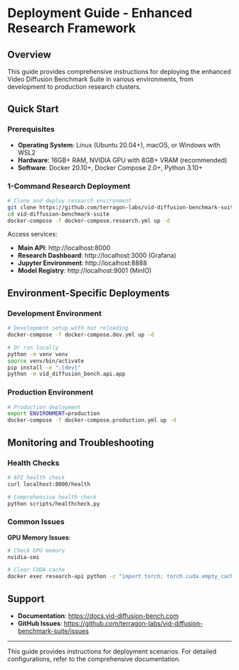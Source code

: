 # Deployment Guide - Enhanced Research Framework

## Overview

This guide provides comprehensive instructions for deploying the enhanced Video Diffusion Benchmark Suite in various environments, from development to production research clusters.

## Quick Start

### Prerequisites

- **Operating System**: Linux (Ubuntu 20.04+), macOS, or Windows with WSL2
- **Hardware**: 16GB+ RAM, NVIDIA GPU with 8GB+ VRAM (recommended)
- **Software**: Docker 20.10+, Docker Compose 2.0+, Python 3.10+

### 1-Command Research Deployment

```bash
# Clone and deploy research environment
git clone https://github.com/terragon-labs/vid-diffusion-benchmark-suite.git
cd vid-diffusion-benchmark-suite
docker-compose -f docker-compose.research.yml up -d
```

Access services:
- **Main API**: http://localhost:8000
- **Research Dashboard**: http://localhost:3000 (Grafana)
- **Jupyter Environment**: http://localhost:8888
- **Model Registry**: http://localhost:9001 (MinIO)

## Environment-Specific Deployments

### Development Environment

```bash
# Development setup with hot reloading
docker-compose -f docker-compose.dev.yml up -d

# Or run locally
python -m venv venv
source venv/bin/activate
pip install -e ".[dev]"
python -m vid_diffusion_bench.api.app
```

### Production Environment

```bash
# Production deployment
export ENVIRONMENT=production
docker-compose -f docker-compose.production.yml up -d
```

## Monitoring and Troubleshooting

### Health Checks

```bash
# API health check
curl localhost:8000/health

# Comprehensive health check
python scripts/healthcheck.py
```

### Common Issues

**GPU Memory Issues**:
```bash
# Check GPU memory
nvidia-smi

# Clear CUDA cache
docker exec research-api python -c "import torch; torch.cuda.empty_cache()"
```

## Support

- **Documentation**: https://docs.vid-diffusion-bench.com
- **GitHub Issues**: https://github.com/terragon-labs/vid-diffusion-benchmark-suite/issues

---

This guide provides instructions for deployment scenarios. For detailed configurations, refer to the comprehensive documentation.